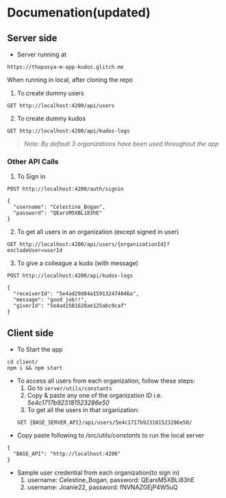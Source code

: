 # Documenation(updated)

## Server side 
- Server running at 
```
https://thapasya-m-app-kudos.glitch.me
```
When running in local, after cloning the repo

1. To create dummy users
  ```
  GET http://localhost:4200/api/users
  ```

2. To create dummy kudos
  ```
  GET http://localhost:4200/api/kudos-logs
  ```

>*Note: By default 3 organizations have been used throughout the app*

### Other API Calls

1. To Sign in
  ```
  POST http://localhost:4200/auth/signin

  {
    "username": "Celestine_Bogan",
    "password": "QEarsM5XBLi83hE"
  }
  ```

2. To get all users in an organization (except signed in user)
  ```
  GET http://localhost:4200/api/users/{organizationId}?excludeUser=userId
  ```

3. To give a colleague a kudo (with message)
```
POST http://localhost:4200/api/kudos-logs
 
{
  "receiverId": "5e4ad29d04a159132474046a",
  "message": "good job!!",
  "giverId": "5e4ad1581628ae125abc0caf"
}
```

## Client side

- To Start the app
```
cd client/
npm i && npm start
```
- To access all users from each organization, follow these steps:
  1. Go to `server/utils/constants`
  2. Copy & paste any one of the organization ID i.e. *5e4c1717b923181523286e50*
  3. To get all the users in that organization:
    ```
    GET {BASE_SERVER_API}/api/users/5e4c1717b923181523286e50/
    ```
- Copy paste following to */src/utils/constants* to run the local server
```
{
  "BASE_API": "http://localhost:4200"
}
```
- Sample user credential from each organization(to sign in)
  1. username: Celestine_Bogan, 
     password: QEarsM5XBLi83hE
  2. username: Joanie22,
     password: fNVNAZGEjP4W5uQ